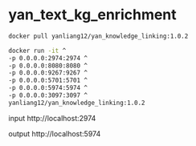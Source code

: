 # yan_text_kg_enrichment

```bash
docker pull yanliang12/yan_knowledge_linking:1.0.2

docker run -it ^
-p 0.0.0.0:2974:2974 ^
-p 0.0.0.0:8080:8080 ^
-p 0.0.0.0:9267:9267 ^
-p 0.0.0.0:5701:5701 ^
-p 0.0.0.0:5974:5974 ^
-p 0.0.0.0:3097:3097 ^
yanliang12/yan_knowledge_linking:1.0.2
```


input http://localhost:2974

output http://localhost:5974

